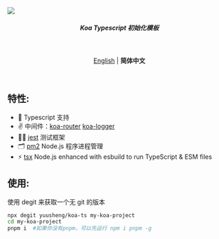 ![](https://cdn.jsdelivr.net/gh/yuusheng/picgo/img/koates%20logo.png)

<h5 align='center'>Koa Typescript 初始化模板</h5>

<br />

<p align='center'>
<a href="https://github.com/yuusheng/koa-ts">English</a> | <b>简体中文</b>
</p>

<br />

## 特性:

- 💪 Typescript 支持
- ✌️ 中间件：[koa-router](https://github.com/koajs/router) [koa-logger](https://github.com/koajs/logger)
- 👂🏻 [jest](https://jestjs.io/) 测试框架
- 🗂 [pm2](https://pm2.keymetrics.io/) Node.js 程序进程管理
- ⚡️ [tsx](https://github.com/esbuild-kit/tsx) Node.js enhanced with esbuild to run TypeScript & ESM files

## 使用:

使用 degit 来获取一个无 git 的版本

```bash
npx degit yuusheng/koa-ts my-koa-project
cd my-koa-project
pnpm i  #如果你没有pnpm，可以先运行 npm i pnpm -g
```
